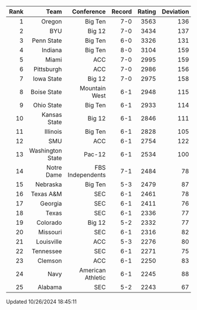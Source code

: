 | Rank  | Team                 | Conference           | Record   | Rating | Deviation |
| ---:  | ---:                 | ---:                 | ---:     | ---:   | ---:      |
| 1     | Oregon               | Big Ten              | 7-0      | 3563   | 136       |
| 2     | BYU                  | Big 12               | 7-0      | 3434   | 137       |
| 3     | Penn State           | Big Ten              | 6-0      | 3326   | 131       |
| 4     | Indiana              | Big Ten              | 8-0      | 3104   | 159       |
| 5     | Miami                | ACC                  | 7-0      | 2995   | 159       |
| 6     | Pittsburgh           | ACC                  | 7-0      | 2986   | 156       |
| 7     | Iowa State           | Big 12               | 7-0      | 2975   | 158       |
| 8     | Boise State          | Mountain West        | 6-1      | 2948   | 115       |
| 9     | Ohio State           | Big Ten              | 6-1      | 2933   | 114       |
| 10    | Kansas State         | Big 12               | 6-1      | 2846   | 111       |
| 11    | Illinois             | Big Ten              | 6-1      | 2828   | 105       |
| 12    | SMU                  | ACC                  | 6-1      | 2754   | 122       |
| 13    | Washington State     | Pac-12               | 6-1      | 2534   | 100       |
| 14    | Notre Dame           | FBS Independents     | 7-1      | 2484   | 78        |
| 15    | Nebraska             | Big Ten              | 5-3      | 2479   | 87        |
| 16    | Texas A&M            | SEC                  | 6-1      | 2461   | 78        |
| 17    | Georgia              | SEC                  | 6-1      | 2411   | 76        |
| 18    | Texas                | SEC                  | 6-1      | 2336   | 77        |
| 19    | Colorado             | Big 12               | 5-2      | 2332   | 77        |
| 20    | Missouri             | SEC                  | 6-1      | 2316   | 82        |
| 21    | Louisville           | ACC                  | 5-3      | 2276   | 80        |
| 22    | Tennessee            | SEC                  | 6-1      | 2271   | 75        |
| 23    | Clemson              | ACC                  | 6-1      | 2250   | 83        |
| 24    | Navy                 | American Athletic    | 6-1      | 2245   | 88        |
| 25    | Alabama              | SEC                  | 5-2      | 2243   | 67        |

Updated 10/26/2024 18:45:11
